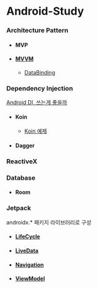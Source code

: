 # Android-Study

### Architecture Pattern

+ #### MVP

+ #### [MVVM](./architecture_Pattern/mvvm)

  + [DataBinding](./architecture_Pattern/mvvm/dataBinding)
  
  

### Dependency Injection

[Android DI, 쓰는게 좋을까](<https://d2.naver.com/helloworld/342818>)

+ #### Koin

  + [Koin 예제](./dependency_Injection/koin/FindNewUsers-dev-koin)

+ #### Dagger

### ReactiveX



### Database

+ #### Room



### Jetpack

androidx.* 패키지 라이브러리로 구성

+ #### [LifeCycle](./jetpack/Lifecycle)

+ #### [LiveData](.jetpack/LiveData)

+ #### [Navigation](./jetpack/JetpackNavigation)

+ #### [ViewModel](./jetpack/AAC_ViewModel)